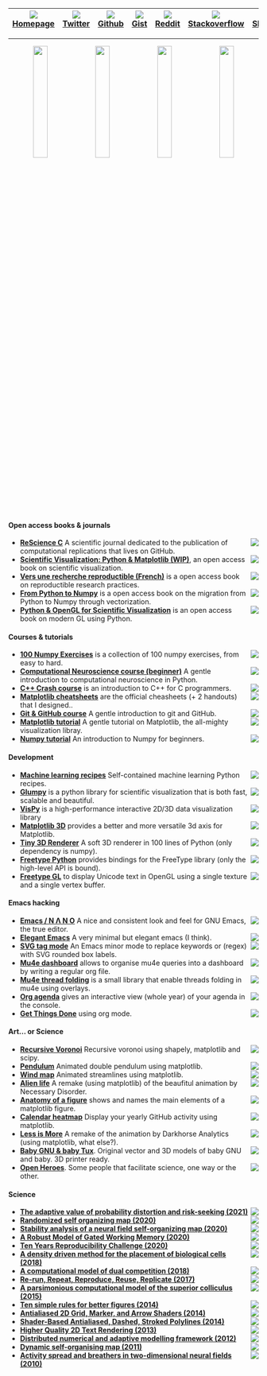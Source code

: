 
| [![](https://raw.githubusercontent.com/rougier/rougier/master/img/file-text.svg) Homepage](https://www.labri.fr/perso/nrougier) | [![](https://raw.githubusercontent.com/rougier/rougier/master/img/twitter.svg) Twitter](https://twitter.com/NPRougier) | [![](https://raw.githubusercontent.com/rougier/rougier/master/img/github.svg) Github](https://github.com/rougier) | [![](https://raw.githubusercontent.com/rougier/rougier/master/img/github.svg) Gist](https://gist.github.com/rougier) | [![](https://raw.githubusercontent.com/rougier/rougier/master/img/reddit.svg) Reddit](https://www.reddit.com/user/Nicolas-Rougier/submitted/?sort=top) | [![](https://raw.githubusercontent.com/rougier/rougier/master/img/stack.svg) Stackoverflow](https://stackoverflow.com/users/3348261/nicolas-rougier) | [![](https://raw.githubusercontent.com/rougier/rougier/master/img/shadertoy.svg) Shadertoy](https://www.shadertoy.com/user/rougier) |
|--------------------------------------------------------------------------------------------------------------|--------------------------------------------------------------------------------------------------------------------------|-------------------------------------------------------------------------------------------------------------------|-------------------------------------------------------------------------------------------------------------------|-------------------------------------------------------------------------------------------------------------------|-------------------------------------------------------------------------------------------------------------------|-------------------------------------------------------------------------------------------------------------------|


----

<p align="center">
<a href="https://github.com/rougier/scientific-visualization-book">
    <img src="https://raw.githubusercontent.com/rougier/rougier/master/img/book.png" width="24%"/></a>
<a href="https://github.com/rougier/nano-emacs">
    <img src="https://raw.githubusercontent.com/rougier/rougier/master/img/nano.png" width="24%"/></a>
<a href="https://github.com/rougier/matplotlib-3d">
    <img src="https://raw.githubusercontent.com/rougier/rougier/master/img/3d.png" width="24%"/></a>
<a href="https://www.labri.fr/perso/nrougier/from-python-to-numpy/">
    <img src="https://raw.githubusercontent.com/rougier/rougier/master/img/numpy.png" width="24%"/></a>
</p>

#### Open access books & journals
- <img src="https://img.shields.io/github/stars/ReScience/ReScience?color=ffffff&labelColor=white&label=%E2%98%86&style=flat-square" align="right"/> **[ReScience C](https://rescience.github.io/)** A scientific journal dedicated to the publication of computational replications that lives on GitHub.
- <img src="https://img.shields.io/github/stars/rougier/scientific-visualization-book?color=ffffff&labelColor=white&label=%E2%98%86&style=flat-square" align="right"/> **[Scientific Visualization: Python & Matplotlib (WIP)](https://github.com/rougier/scientific-visualization-book)**, an open access book on scientific visualization.  
- <img src="https://img.shields.io/github/stars/rr-france/bookrr?color=ffffff&labelColor=white&label=%E2%98%86&style=flat-square" align="right"/> **[Vers une recherche reproductible (French)](https://github.com/rr-france/bookrr)** is a open access book on reproductible research practices.
- <img src="https://img.shields.io/github/stars/rougier/from-python-to-numpy?color=ffffff&labelColor=white&label=%E2%98%86&style=flat-square" align="right"/> **[From Python to Numpy](https://www.labri.fr/perso/nrougier/from-python-to-numpy/)** is a open access book on the migration from Python to Numpy through vectorization.
- <img src="https://img.shields.io/github/stars/rougier/python-opengl?color=ffffff&labelColor=white&label=%E2%98%86&style=flat-square" align="right"/> **[Python & OpenGL for Scientific Visualization](https://www.labri.fr/perso/nrougier/python-opengl/)** is an open access book on modern GL using Python.

#### Courses & tutorials
- <img src="https://img.shields.io/github/stars/rougier/numpy-100?color=ffffff&labelColor=white&label=%E2%98%86&style=flat-square" align="right"/> **[100 Numpy Exercises](https://github.com/rougier/numpy-100)** is a collection of 100 numpy exercises, from easy to hard.
- <img src="https://img.shields.io/github/stars/rougier/CNCC-2020?color=ffffff&labelColor=white&label=%E2%98%86&style=flat-square" align="right"/> **[Computational Neuroscience course (beginner)](https://github.com/rougier/CNCC-2020)** A gentle introduction to computational neuroscience in Python.
- <img src="https://img.shields.io/github/stars/rougier/CPP-Crash-Course?color=ffffff&labelColor=white&label=%E2%98%86&style=flat-square" align="right"/> **[C++ Crash course](https://github.com/rougier/CPP-Crash-Course)** is an introduction to C++ for C programmers.
- <img src="https://img.shields.io/github/stars/matplotlib/cheatsheets?color=ffffff&labelColor=white&label=%E2%98%86&style=flat-square" align="right"/> **[Matplotlib cheatsheets](https://github.com/matplotlib/cheatsheets)** are the official cheasheets (+ 2 handouts) that I designed..
- <img src="https://img.shields.io/github/stars/rougier/URFIST-git-course?color=ffffff&labelColor=white&label=%E2%98%86&style=flat-square" align="right"/> **[Git & GitHub course](https://github.com/rougier/URFIST-git-course)** A gentle introduction to git and GitHub.
- <img src="https://img.shields.io/github/stars/rougier/matplotlib-tutorial?color=ffffff&labelColor=white&label=%E2%98%86&style=flat-square" align="right"/> **[Matplotlib tutorial](https://github.com/rougier/matplotlib-tutorial)** A gentle tutorial on Matplotlib, the all-mighty visualization libray.
- <img src="https://img.shields.io/github/stars/rougier/numpy-tutorial?color=ffffff&labelColor=white&label=%E2%98%86&style=flat-square" align="right"/> **[Numpy tutorial](https://github.com/rougier/numpy-tutorial)** An introduction to Numpy for beginners.


#### Development
- <img src="https://img.shields.io/github/stars/rougier/ML-Recipes?color=ffffff&labelColor=white&label=%E2%98%86&style=flat-square" align="right"/> **[Machine learning recipes](https://github.com/rougier/ML-Recipes)** Self-contained machine learning Python recipes.
- <img src="https://img.shields.io/github/stars/glumpy/glumpy?color=ffffff&labelColor=white&label=%E2%98%86&style=flat-square" align="right"/> **[Glumpy](https://glumpy.github.io/)** is a python library for scientific visualization that is both fast, scalable and beautiful.
- <img src="https://img.shields.io/github/stars/vispy/vispy?color=ffffff&labelColor=white&label=%E2%98%86&style=flat-square" align="right"/> **[VisPy](https://github.com/vispy/vispy)** is a high-performance interactive 2D/3D data visualization library 
- <img src="https://img.shields.io/github/stars/rougier/matplotlib-3d?color=ffffff&labelColor=white&label=%E2%98%86&style=flat-square" align="right"/>**[Matplotlib 3D](https://github.com/rougier/matplotlib-3d)**  provides a better and more versatile 3d axis for Matplotlib.
- <img src="https://img.shields.io/github/stars/rougier/tiny-renderer?color=ffffff&labelColor=white&label=%E2%98%86&style=flat-square" align="right"/>**[Tiny 3D Renderer](https://github.com/rougier/tiny-renderer)** A soft 3D renderer in 100 lines of Python (only dependency is numpy).
- <img src="https://img.shields.io/github/stars/rougier/freetype-py?color=ffffff&labelColor=white&label=%E2%98%86&style=flat-square" align="right"/>**[Freetype Python](https://github.com/rougier/freetype-py)** provides bindings for the FreeType library (only the high-level API is bound).
- <img src="https://img.shields.io/github/stars/rougier/freetype-gl?color=ffffff&labelColor=white&label=%E2%98%86&style=flat-square" align="right"/>**[Freetype GL](https://github.com/rougier/freetype-gl)** to display Unicode text in OpenGL using a single texture and a single vertex buffer.

#### Emacs hacking
- <img src="https://img.shields.io/github/stars/rougier/nano-emacs?color=ffffff&labelColor=white&label=%E2%98%86&style=flat-square" align="right"/> **[Emacs / N Λ N O](https://github.com/rougier/nano-emacs)** A nice and consistent look and feel for GNU Emacs, the true editor.
- <img src="https://img.shields.io/github/stars/rougier/elegant-emacs?color=ffffff&labelColor=white&label=%E2%98%86&style=flat-square" align="right"/> **[Elegant Emacs](https://github.com/rougier/elegant-emacs)** A very minimal but elegant emacs (I think). 
- <img src="https://img.shields.io/github/stars/rougier/svg-tag-mode?color=ffffff&labelColor=white&label=%E2%98%86&style=flat-square" align="right"/> **[SVG tag mode](https://github.com/rougier/svg-tag-mode)**  An Emacs
  minor mode to replace keywords or (regex) with SVG rounded box labels.
- <img src="https://img.shields.io/github/stars/rougier/mu4e-dashboard?color=ffffff&labelColor=white&label=%E2%98%86&style=flat-square" align="right"/> **[Mu4e dashboard](https://github.com/rougier/mu4e-dashboard)** allows to organise mu4e queries into a dashboard by writing a regular org file.
- <img src="https://img.shields.io/github/stars/rougier/mu4e-thread-folding?color=ffffff&labelColor=white&label=%E2%98%86&style=flat-square" align="right"/> **[Mu4e thread folding](https://github.com/rougier/mu4e-thread-folding)** is a small library that enable threads folding in mu4e using overlays.
- <img src="https://img.shields.io/github/stars/rougier/agenda?color=ffffff&labelColor=white&label=%E2%98%86&style=flat-square" align="right"/> **[Org agenda](https://github.com/rougier/agenda)** gives an interactive view (whole year) of your agenda in the console.
- <img src="https://img.shields.io/github/stars/rougier/emacs-gtd?color=ffffff&labelColor=white&label=%E2%98%86&style=flat-square" align="right"/> **[Get Things Done](https://github.com/rougier/emacs-gtd)** using org mode.


#### Art... or Science
- <img src="https://img.shields.io/github/stars/rougier/recursive-voronoi?color=ffffff&labelColor=white&label=%E2%98%86&style=flat-square" align="right"/> **[Recursive Voronoi](https://github.com/rougier/recursive-voronoi)** Recursive voronoi using shapely, matplotlib and scipy. 
- <img src="https://img.shields.io/github/stars/rougier/pendulum?color=ffffff&labelColor=white&label=%E2%98%86&style=flat-square" align="right"/> **[Pendulum](https://github.com/rougier/pendulum)** Animated double pendulum using matplotlib.
- <img src="https://img.shields.io/github/stars/rougier/windmap?color=ffffff&labelColor=white&label=%E2%98%86&style=flat-square" align="right"/> **[Wind map](https://github.com/rougier/windmap)** Animated streamlines using matplotlib.
- <img src="https://img.shields.io/github/stars/rougier/alien-life?color=ffffff&labelColor=white&label=%E2%98%86&style=flat-square" align="right"/> **[Alien life](https://github.com/rougier/alien-life)** A remake (using matplotlib) of the beaufitul animation by Necessary Disorder.
- <img src="https://img.shields.io/github/stars/rougier/figure-anatomy?color=ffffff&labelColor=white&label=%E2%98%86&style=flat-square" align="right"/> **[Anatomy of a figure](https://github.com/rougier/figure-anatomy)** shows and names the main elements of a matplotlib figure.
- <img src="https://img.shields.io/github/stars/rougier/calendar-heatmap?color=ffffff&labelColor=white&label=%E2%98%86&style=flat-square" align="right"/> **[Calendar heatmap](https://github.com/rougier/calendar-heatmap)** Display your yearly GitHub activity using matplotlib.
- <img src="https://img.shields.io/github/stars/rougier/less-is-more?color=ffffff&labelColor=white&label=%E2%98%86&style=flat-square" align="right"/> **[Less is More](https://github.com/rougier/less-is-more)** A remake of the animation by Darkhorse Analytics (using matplotlib, what else?).
- <img src="https://img.shields.io/github/stars/rougier/baby-gnu-tux?color=ffffff&labelColor=white&label=%E2%98%86&style=flat-square" align="right"/> **[Baby GNU & baby Tux](https://github.com/rougier/baby-gnu-tux)**. Original vector and 3D models of baby GNU and baby. 3D printer ready.
- <img src="https://img.shields.io/github/stars/rougier/open-heroes?color=ffffff&labelColor=white&label=%E2%98%86&style=flat-square" align="right"/> **[Open Heroes](https://github.com/rougier/open-heroes)**. Some people that facilitate science, one way or the other.


#### Science

- <a href="https://doi.org/10.1098/rstb.2019.0668"><img src="https://img.shields.io/badge/DOI-10.1098%2Frstb.2019.0668-lightgrey" align="right"/></a> **[The adaptive value of probability distortion and risk-seeking (2021)](https://github.com/aureliennioche/EvoProspect)**
- <a href="https://arxiv.org/abs/2011.09534"><img src="https://img.shields.io/badge/arXiv-2011.09534-green" align="right"/></a> **[Randomized self organizing map (2020)](https://github.com/rougier/VSOM)**
- <a href="https://doi.org/10.1186/s13408-020-00097-6"><img src="https://img.shields.io/badge/DOI-10.1186%2Fs13408--020--00097--6-lightgrey" align="right"/></a> **[Stability analysis of a neural field self-organizing map (2020)](https://github.com/rougier/som_stability)**
- <a href="https://doi.org/10.1162/neco_a_01249"><img src="https://img.shields.io/badge/DOI-10.1162%2Fneco__a__01249-lightgrey" align="right"/></a> **[A Robust Model of Gated Working Memory (2020)](https://github.com/rougier/ESN-WM)**
- <a href="https://doi.org/10.5281/zenodo.3886628"><img src="https://img.shields.io/badge/DOI-10.5281%2Fzenodo.3886628-lightgrey" align="right"/></a> **[Ten Years Reproducibility Challenge (2020)](https://github.com/rougier/TYRC-apple)**
- <a href="https://doi.org/10.3389/fninf.2018.00012"><img src="https://img.shields.io/badge/DOI-10.3389%2Ffninf.2018.00012-lightgrey" align="right"/></a> **[A density driven method for the placement of biological cells (2018)](https://github.com/rougier/density-driven)**
- <a href="https://doi.org/10.1523/eneuro.0339-17.2018"><img src="https://img.shields.io/badge/DOI-10.1523%2Feneuro.0339--17.2018%20-lightgrey" align="right"/></a> **[A computational model of dual competition (2018)](https://github.com/rougier/one-critic-two-actors)**
- <a href="https://doi.org/10.3389/fninf.2017.00069"><img src="https://img.shields.io/badge/DOI-0.3389%2Ffninf.2017.00069-lightgrey" align="right"/></a> **[Re-run, Repeat, Reproduce, Reuse, Replicate (2017)](https://github.com/rougier/random-walk)**
- <a href="https://doi.org/10.1007/s00422-015-0660-8"><img src="https://img.shields.io/badge/DOI-10.1007%2Fs00422--015--0660--8-lightgrey" align="right"/></a> **[A parsimonious computational model of the superior colliculus (2015)](https://github.com/rougier/Superior-Colliculus)**
- <a href="https://doi.org/10.1371/journal.pcbi.1003833"><img src="https://img.shields.io/badge/DOI-10.1371%2Fjournal.pcbi.1003833-lightgrey" align="right"/></a> **[Ten simple rules for better figures (2014)](https://github.com/rougier/ten-rules)**
- <a href="http://jcgt.org/published/0003/04/01/"><img src="https://img.shields.io/badge/JCGT-0003%2F04%2F01%2F-orange" align="right"></a>**[Antialiased 2D Grid, Marker, and Arrow Shaders (2014)](https://github.com/rougier/JCGT-2014b)**  
- <a href="http://jcgt.org/published/0002/02/08/"><img src="https://img.shields.io/badge/JCGT-0002%2F02%2F08%2F-orange" align="right"></a>**[Shader-Based Antialiased, Dashed, Stroked Polylines (2014)](https://github.com/rougier/JCGT-2014a)**  
- <a href="http://jcgt.org/published/0002/01/04/"><img src="https://img.shields.io/badge/JCGT-0002%2F01%2F04%2F-orange" align="right"></a>**[Higher Quality 2D Text Rendering (2013)](https://github.com/rougier/JCGT-2013)**  
- <a href="https://doi.org/10.3109/0954898X.2012.721573"><img src="https://img.shields.io/badge/DOI-10.3109%2F0954898X.2012.721573-lightgrey" align="right"/></a> **[Distributed numerical and adaptive modelling framework (2012)](https://github.com/rougier/dana)**
- <a href="https://doi.org/10.1016/j.neucom.2010.06.034"><img src="https://img.shields.io/badge/DOI-10.1016%2Fj.neucom.2010.06.034-lightgrey" align="right"/></a> **[Dynamic self-organising map (2011)](https://github.com/rougier/dynamic-som)**
- <a href="https://doi.org/10.1103/physreve.82.055701"><img src="https://img.shields.io/badge/DOI-10.1103%2Fphysreve.82.055701-lightgrey" align="right"/></a> **[Activity spread and breathers in two-dimensional neural fields (2010)](https://github.com/rougier/delayed-neural-field)**

